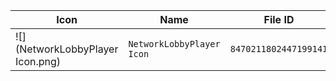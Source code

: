 | Icon | Name | File ID |
| ---  | ---  | ---     |
| ![](NetworkLobbyPlayer Icon.png) | `NetworkLobbyPlayer Icon` | `8470211802447199141` |
